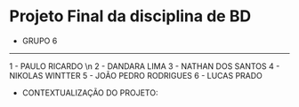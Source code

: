 # Projeto Final da disciplina de BD

* GRUPO 6
---------------------------
1 - PAULO RICARDO \n
2 - DANDARA LIMA
3 - NATHAN DOS SANTOS
4 - NIKOLAS WINTTER
5 - JOÃO PEDRO RODRIGUES
6 - LUCAS PRADO

* CONTEXTUALIZAÇÃO DO PROJETO:
